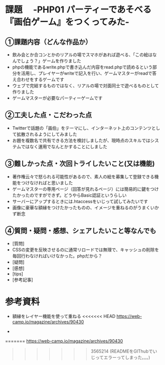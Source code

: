 # 課題　 -PHP01 パーティーであそべる『画伯ゲーム』をつくってみた-

## ①課題内容（どんな作品か）

- 飲み会とか合コンとかのリアルの場でスマホがあれば遊べる、「この絵はなんでしょう？」ゲームを作りました
- phpの機能であるwrite.phpで書き込んだ内容をread.phpで読めるという部分を活用し、プレイヤーがwriteで記入を行い、ゲームマスターがreadで答え合わせをするゲームです
- ウェブで完結するものではなく、リアルの場で対面同士で遊べるものとして作りました
- ゲームマスターが必要なパーティーゲームです

## ②工夫した点・こだわった点

- Twitterで話題の「画伯」をテーマにし、インターネット上のコンテンツとして拡散されるようにしてみました
- お題を複数名で共有できる方法を検討しましたが、現時点のスキルではシステムではなく運用でなんとかすることにしました

## ③難しかった点・次回トライしたいこと(又は機能)

- 著作権云々で怒られる可能性があるので、素人の絵を募集して登録できる機能をつけなければと思いました
- ゲームマスターの専用ページ（回答が見れるページ）には簡易的に鍵をつけたかったのですができず。どうやらBasic認証というらしい
- サーバーにアップするときには.htaccessをいじって試してみたいです
- 画像に豪華な額縁をつけたかったものの、イメージを重ねるのがうまくいかず断念

## ④質問・疑問・感想、シェアしたいこと等なんでも

- [質問]
- CSSの変更を反映させるのに通常リロードでは無理で、キャッシュの削除を毎回行わなければいけなかった。phpだから？
- [疑問]
- [感想]
- [tips]
- [参考記事]

# 参考資料

- 額縁をレイヤー機能を使って重ねる
<<<<<<< HEAD
https://web-camp.io/magazine/archives/90430

- 
=======
https://web-camp.io/magazine/archives/90430
>>>>>>> 3565214 (READMEをGIThubでいじってエラーってしまった。。。)
